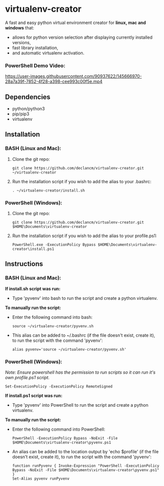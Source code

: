 # virtualenv-creator
A fast and easy python virtual environment creator for **linux, mac and windows** that:

- allows for python version selection after displaying currently installed versions,
- fast library installation,
- and automatic virtualenv activation.

### PowerShell Demo Video:

https://user-images.githubusercontent.com/90937622/145666970-28a7a39f-7852-4f28-a398-cee993c00f5e.mp4


## Dependencies

- python/python3
- pip/pip3
- virtualenv

## Installation

### BASH (Linux and Mac):

1. Clone the git repo:

       git clone https://github.com/declancm/virtualenv-creator.git ~/virtualenv-creator

2. Run the installation script if you wish to add the alias to your .bashrc:

       . ~/virtualenv-creator/install.sh

### PowerShell (Windows):

1. Clone the git repo:

       git clone https://github.com/declancm/virtualenv-creator.git $HOME\Documents\virtualenv-creator

1. Run the installation script if you wish to add the alias to your profile.ps1:

       PowerShell.exe -ExecutionPolicy Bypass $HOME\Documents\virtualenv-creator\install.ps1

## Instructions

### BASH (Linux and Mac):

**If install.sh script was run:**

- Type 'pyvenv' into bash to run the script and create a python virtualenv.

**To manually run the script:**

- Enter the following command into bash:

      source ~/virtualenv-creator/pyvenv.sh

- This alias can be added to ~/.bashrc (if the file doesn't exist, create it), to run the script with the command 'pyvenv':

      alias pyvenv='source ~/virtualenv-creator/pyvenv.sh'

### PowerShell (Windows):

_Note: Ensure powershell has the permission to run scripts so it can run it's own profile.ps1 script._

    Set-ExecutionPolicy -ExecutionPolicy RemoteSigned

**If install.ps1 script was run:**

- Type 'pyvenv' into PowerShell to run the script and create a python virtualenv.

**To manually run the script:**

- Enter the following command into PowerShell:
      
      PowerShell -ExecutionPolicy Bypass -NoExit -File $HOME\Documents\virtualenv-creator\pyvenv.ps1

- An alias can be added to the location output by 'echo $profile' (if the file doesn't exist, create it), to run the script with the command 'pyvenv':

      function runPyvenv { Invoke-Expression "PowerShell -ExecutionPolicy Bypass -NoExit -File $HOME\Documents\virtualenv-creator\pyvenv.ps1" }
      Set-Alias pyvenv runPyvenv
